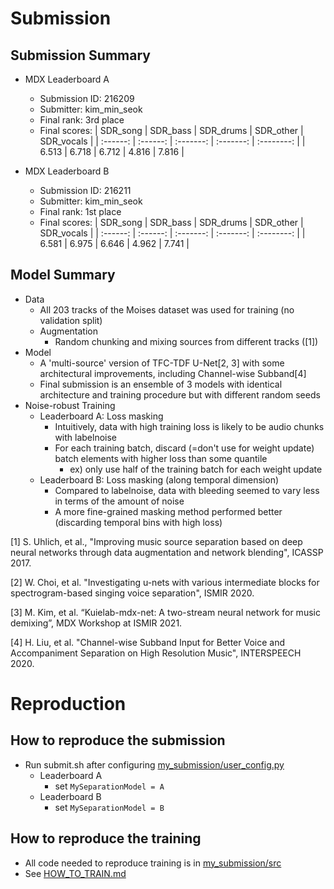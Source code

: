 # Submission

## Submission Summary

* MDX Leaderboard A
	* Submission ID: 216209
	* Submitter: kim_min_seok
	* Final rank: 3rd place
	* Final scores:
	  |  SDR_song | SDR_bass | SDR_drums | SDR_other | SDR_vocals |
	  | :------: | :------: | :-------: | :-------: | :--------: |
	  |   6.513   |  6.718   |  6.712    |  4.816    |   7.816    |
	  	  
* MDX Leaderboard B
	* Submission ID: 216211
	* Submitter: kim_min_seok
	* Final rank: 1st place
	* Final scores:
	  |  SDR_song | SDR_bass | SDR_drums | SDR_other | SDR_vocals |
	  | :------: | :------: | :-------: | :-------: | :--------: |
	  |   6.581   |  6.975   |  6.646    |  4.962    |   7.741    |

## Model Summary

* Data
  * All 203 tracks of the Moises dataset was used for training (no validation split)
  * Augmentation
    * Random chunking and mixing sources from different tracks ([1])
* Model
  * A 'multi-source' version of TFC-TDF U-Net[2, 3] with some architectural improvements, including Channel-wise Subband[4]
  * Final submission is an ensemble of 3 models with identical architecture and training procedure but with different random seeds 
* Noise-robust Training
  * Leaderboard A: Loss masking
      * Intuitively, data with high training loss is likely to be audio chunks with labelnoise
	  * For each training batch, discard (=don't use for weight update) batch elements with higher loss than some quantile 
		  * ex) only use half of the training batch for each weight update
  * Leaderboard B: Loss masking (along temporal dimension)
      * Compared to labelnoise, data with bleeding seemed to vary less in terms of the amount of noise
      * A more fine-grained masking method performed better (discarding temporal bins with high loss) 

[1] S. Uhlich, et al., "Improving music source separation based on deep neural networks through data augmentation and network blending", ICASSP 2017.

[2] W. Choi, et al. "Investigating u-nets with various intermediate blocks for spectrogram-based singing voice separation", ISMIR 2020.

[3] M. Kim, et al. “Kuielab-mdx-net: A two-stream neural network for music demixing”, MDX Workshop at ISMIR 2021.

[4] H. Liu, et al. "Channel-wise Subband Input for Better Voice and Accompaniment Separation on High Resolution Music", INTERSPEECH 2020.


# Reproduction

## How to reproduce the submission
- Run submit.sh after configuring [my_submission/user_config.py](my_submission/user_config.py)
	- Leaderboard A
		- set ```MySeparationModel = A```
	- Leaderboard B
		- set ```MySeparationModel = B```

## How to reproduce the training
- All code needed to reproduce training is in [my_submission/src](my_submission/src)
- See [HOW_TO_TRAIN.md](my_submission/src/HOW_TO_TRAIN.md)
